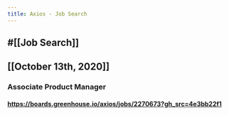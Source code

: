 ```yaml
---
title: Axios - Job Search
---
```


## #[[Job Search]]

## 

## [[October 13th, 2020]]
### Associate Product Manager
#### https://boards.greenhouse.io/axios/jobs/2270673?gh_src=4e3bb22f1
